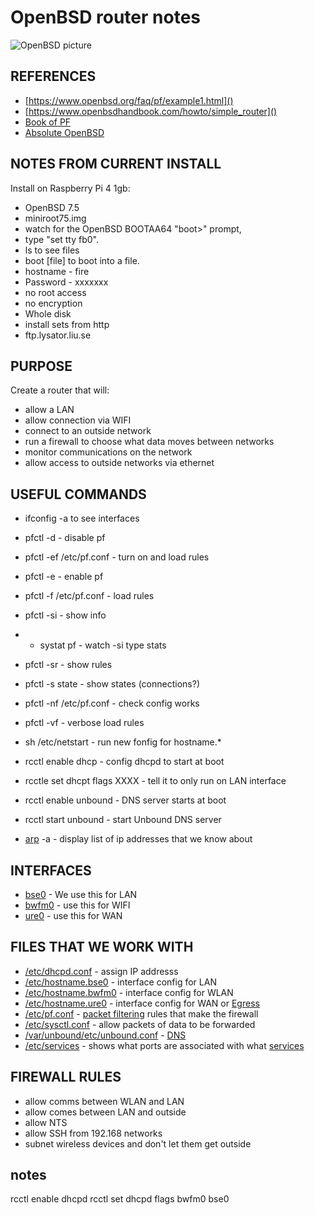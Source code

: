 # OpenBSD router notes

![OpenBSD picture](https://www.openbsd.org/images/puffy76.gif)

## REFERENCES

- [https://www.openbsd.org/faq/pf/example1.html]()
- [https://www.openbsdhandbook.com/howto/simple_router]()
- [Book of PF](https://nostarch.com/pf3)
- [Absolute OpenBSD](https://nostarch.com/obenbsd2e)

## NOTES FROM CURRENT INSTALL

Install on Raspberry Pi 4 1gb:
- OpenBSD 7.5
- miniroot75.img
- watch for the OpenBSD BOOTAA64 "boot>" prompt,
- type "set tty fb0".
- ls to see files
- boot [file] to boot into a file.
- hostname - fire
- Password - xxxxxxx
- no root access
- no encryption
- Whole disk
- install sets from http
- ftp.lysator.liu.se

## PURPOSE
Create a router that will:
- allow a LAN
- allow connection via WIFI
- connect to an outside network
- run a firewall to choose what data moves between networks
- monitor communications on the network
- allow access to outside networks via ethernet

## USEFUL COMMANDS
- ifconfig -a to see interfaces

- pfctl -d - disable pf
- pfctl -ef /etc/pf.conf - turn on and load rules

- pfctl -e - enable pf
- pfctl -f /etc/pf.conf - load rules
- pfctl -si - show info
- - systat pf - watch -si type stats
- pfctl -sr - show rules
- pfctl -s state - show states (connections?)
- pfctl -nf /etc/pf.conf - check config works
- pfctl -vf - verbose load rules
- sh /etc/netstart - run new fonfig for hostname.*
- rcctl enable dhcp - config dhcpd to start at boot
- rcctle set dhcpt flags XXXX - tell it to only run on LAN interface
- rcctl enable unbound - DNS server starts at boot
- rcctl start unbound - start Unbound DNS server
- [arp](https://en.wikipedia.org/wiki/Address_Resolution_Protocol) -a - display list of ip addresses that we know about

## INTERFACES
- [bse0](https://man.openbsd.org/bse) - We use this for LAN
- [bwfm0](https://man.openbsd.org/bwfm) - use this for WIFI
- [ure0](https://man.openbsd.org/ure) - use this for WAN

## FILES THAT WE WORK WITH
- [\/etc/dhcpd.conf](https://github.com/jackwaddington/jWorld/blob/main/router_configs/dhcpd.conf) - assign IP addresss
- [\/etc/hostname.bse0](https://github.com/jackwaddington/jWorld/blob/main/router_configs/hostname.bse0) - interface config for LAN
- [\/etc/hostname.bwfm0](https://github.com/jackwaddington/jWorld/blob/main/router_configs/hostname.bwfm0) - interface config for WLAN
- [\/etc/hostname.ure0](https://github.com/jackwaddington/jWorld/blob/main/router_configs/hostname.ure0) - interface config for WAN or [Egress](https://en.wikipedia.org/wiki/Egress_filtering)
- [\/etc/pf.conf](https://github.com/jackwaddington/jWorld/blob/main/router_configs/PF_RULE_SETS/pf02-simple-set-with-alias.conf) - [packet filtering](https://en.wikipedia.org/wiki/PF_(firewall)) rules that make the firewall
- [\/etc/sysctl.conf](https://github.com/jackwaddington/jWorld/blob/main/router_configs/sysctl.conf) - allow packets of data to be forwarded
- [\/var/unbound/etc/unbound.conf](https://github.com/jackwaddington/jWorld/blob/main/router_configs/unbound.conf) - [DNS](https://en.wikipedia.org/wiki/Unbound_(DNS_server))
- [\/etc/services]() - shows what ports are associated with what [services](https://man.openbsd.org/services.5)

## FIREWALL RULES
- allow comms between WLAN and LAN
- allow comes between LAN and outside
- allow NTS
- allow SSH from 192.168 networks
- subnet wireless devices and don't let them get outside


## notes
rcctl enable dhcpd
rcctl set dhcpd flags bwfm0 bse0
